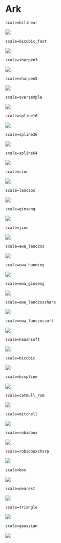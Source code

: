 # Ark

    scale=bilinear
![](ark/bilinear.png)

    scale=bicubic_fast
![](ark/bicubic_fast.png)

    scale=sharpen3
![](ark/sharpen3.png)

    scale=sharpen5
![](ark/sharpen5.png)

    scale=oversample
![](ark/oversample.png)

    scale=spline16
![](ark/spline16.png)

    scale=spline36
![](ark/spline36.png)

    scale=spline64
![](ark/spline64.png)

    scale=sinc
![](ark/sinc.png)

    scale=lanczos
![](ark/lanczos.png)

    scale=ginseng
![](ark/ginseng.png)

    scale=jinc
![](ark/jinc.png)

    scale=ewa_lanczos
![](ark/ewa_lanczos.png)

    scale=ewa_hanning
![](ark/ewa_hanning.png)

    scale=ewa_ginseng
![](ark/ewa_ginseng.png)

    scale=ewa_lanczossharp
![](ark/ewa_lanczossharp.png)

    scale=ewa_lanczossoft
![](ark/ewa_lanczossoft.png)

    scale=haasnsoft
![](ark/haasnsoft.png)

    scale=bicubic
![](ark/bicubic.png)

    scale=bcspline
![](ark/bcspline.png)

    scale=catmull_rom
![](ark/catmull_rom.png)

    scale=mitchell
![](ark/mitchell.png)

    scale=robidoux
![](ark/robidoux.png)

    scale=robidouxsharp
![](ark/robidouxsharp.png)

    scale=box
![](ark/box.png)

    scale=nearest
![](ark/nearest.png)

    scale=triangle
![](ark/triangle.png)

    scale=gaussian
![](ark/gaussian.png)
